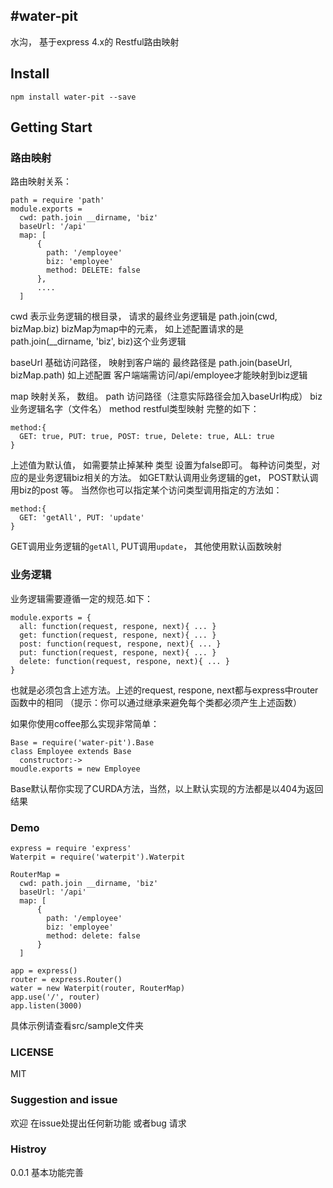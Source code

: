 #water-pit
------
 水沟， 基于express 4.x的 Restful路由映射

## Install

```
npm install water-pit --save
```

## Getting Start
### 路由映射
路由映射关系：

```
path = require 'path'
module.exports =
  cwd: path.join __dirname, 'biz'
  baseUrl: '/api'
  map: [
      {
        path: '/employee'
        biz: 'employee'
        method: DELETE: false
      },
      ....
  ]
```

cwd
  表示业务逻辑的根目录， 请求的最终业务逻辑是  path.join(cwd, bizMap.biz)
  bizMap为map中的元素， 如上述配置请求的是 path.join(__dirname, 'biz', biz)这个业务逻辑

baseUrl
  基础访问路径， 映射到客户端的 最终路径是 path.join(baseUrl, bizMap.path)
  如上述配置 客户端端需访问/api/employee才能映射到biz逻辑

map
  映射关系， 数组。
  path 访问路径（注意实际路径会加入baseUrl构成）
  biz 业务逻辑名字（文件名）
  method restful类型映射
  完整的如下：

```
method:{
  GET: true, PUT: true, POST: true, Delete: true, ALL: true
}
```
上述值为默认值， 如需要禁止掉某种 类型 设置为false即可。 每种访问类型，对应的是业务逻辑biz相关的方法。
如GET默认调用业务逻辑的get， POST默认调用biz的post 等。 当然你也可以指定某个访问类型调用指定的方法如：

```
method:{
  GET: 'getAll', PUT: 'update'
}
```

GET调用业务逻辑的```getAll```, PUT调用```update```， 其他使用默认函数映射

### 业务逻辑
业务逻辑需要遵循一定的规范.如下：

```
module.exports = {
  all: function(request, respone, next){ ... }
  get: function(request, respone, next){ ... }
  post: function(request, respone, next){ ... }
  put: function(request, respone, next){ ... }
  delete: function(request, respone, next){ ... }
}
```

也就是必须包含上述方法。上述的request, respone, next都与express中router函数中的相同
（提示：你可以通过继承来避免每个类都必须产生上述函数）

如果你使用coffee那么实现非常简单：

```
Base = require('water-pit').Base
class Employee extends Base
  constructor:->
moudle.exports = new Employee
```

Base默认帮你实现了CURDA方法，当然，以上默认实现的方法都是以404为返回结果

### Demo

```
express = require 'express'
Waterpit = require('waterpit').Waterpit

RouterMap =
  cwd: path.join __dirname, 'biz'
  baseUrl: '/api'
  map: [
      {
        path: '/employee'
        biz: 'employee'
        method: delete: false
      }
  ]

app = express()
router = express.Router()
water = new Waterpit(router, RouterMap)
app.use('/', router)
app.listen(3000)
```

具体示例请查看src/sample文件夹

### LICENSE

MIT

### Suggestion and issue
欢迎 在issue处提出任何新功能 或者bug 请求

### Histroy

0.0.1 基本功能完善
